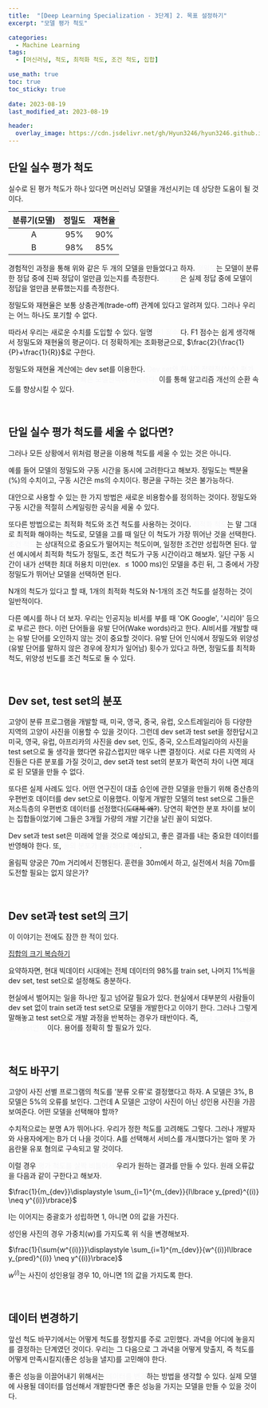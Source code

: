 ```yaml
---
title:  "[Deep Learning Specialization - 3단계] 2. 목표 설정하기"
excerpt: "모델 평가 척도"

categories:
  - Machine Learning
tags:
  - [머신러닝, 척도, 최적화 척도, 조건 척도, 집합]

use_math: true
toc: true
toc_sticky: true
 
date: 2023-08-19
last_modified_at: 2023-08-19

header:
  overlay_image: https://cdn.jsdelivr.net/gh/Hyun3246/hyun3246.github.io@master/image/overlay image/andrew ng 3.png
---
```

## 단일 실수 평가 척도
실수로 된 평가 척도가 하나 있다면 머신러닝 모델을 개선시키는 데 상당한 도움이 될 것이다.

|분류기(모델)|정밀도|재현율|
|:-:|:-:|:-:|
|A|95%|90%|
|B|98%|85%|

경험적인 과정을 통해 위와 같은 두 개의 모델을 만들었다고 하자. <font color='#F5F5F7'>정밀도</font>는 모델이 분류한 정답 중에 진짜 정답이 얼만큼 있는지를 측정한다. <font color='#F5F5F7'>재현율</font>은 실제 정답 중에 모델이 정답을 얼만큼 분류했는지를 측정한다.

정밀도와 재현율은 보통 상충관계(trade-off) 관계에 있다고 알려져 있다. 그러나 우리는 어느 하나도 포기할 수 없다.

따라서 우리는 새로운 수치를 도입할 수 있다. 일명 <font color='#F5F5F7'>'F1 점수'</font>다. F1 점수는 쉽게 생각해서 정밀도와 재현율의 평균이다. 더 정확하게는 조화평균으로, $\frac{2}{\frac{1}{P}+\frac{1}{R}}$로 구한다. 

정밀도와 재현율 계산에는 dev set를 이용한다. <font color='#F5F5F7'>Dev set와 하나의 정략적(실수) 평가 척도를 사용하게 되면 더 빠른 모델선택이 가능하다.</font> 이를 통해 알고리즘 개선의 순환 속도를 향상시킬 수 있다.

<br/>

## 단일 실수 평가 척도를 세울 수 없다면?
그러나 모든 상황에서 위처럼 평균을 이용해 척도를 세울 수 있는 것은 아니다.

예를 들어 모델의 정밀도와 구동 시간을 동시에 고려한다고 해보자. 정밀도는 백분율(%)의 수치이고, 구동 시간은 ms의 수치이다. 평균을 구하는 것은 불가능하다.

대안으로 사용할 수 있는 한 가지 방법은 새로운 비용함수를 정의하는 것이다. 정밀도와 구동 시간을 적절히 스케일링한 공식을 세울 수 있다.

또다른 방법으로는 최적화 척도와 조건 척도를 사용하는 것이다. <font color='#F5F5F7'>최적화 척도</font>는 말 그대로 최적화 해야하는 척도로, 모델을 고를 때 일단 이 척도가 가장 뛰어난 것을 선택한다. <font color='#F5F5F7'>조건 척도</font>는 상대적으로 중요도가 떨어지는 척도이며, 일정한 조건만 성립하면 된다. 앞선 예시에서 최적화 척도가 정밀도, 조건 척도가 구동 시간이라고 해보자. 일단 구동 시간이 내가 선택한 최대 허용치 미만(ex. $\leq 1000$ ms)인 모델을 추린 뒤, 그 중에서 가장 정밀도가 뛰어난 모델을 선택하면 된다.

N개의 척도가 있다고 할 때, 1개의 최적화 척도와 N-1개의 조건 척도를 설정하는 것이 일반적이다.

다른 예시를 하나 더 보자. 우리는 인공지능 비서를 부를 때 'OK Google', '시리야' 등으로 부르곤 한다. 이런 단어들을 유발 단어(Wake words)라고 한다. AI비서를 개발할 때는 유발 단어를 오인하지 않는 것이 중요할 것이다. 유발 단어 인식에서 정밀도와 위양성(유발 단어를 말하지 않은 경우에 장치가 일어남) 횟수가 있다고 하면, 정밀도를 최적화 척도, 위양성 빈도를 조건 척도로 둘 수 있다.

<br/>

## Dev set, test set의 분포
고양이 분류 프로그램을 개발할 때, 미국, 영국, 중국, 유럽, 오스트레일리아 등 다양한 지역의 고양이 사진을 이용할 수 있을 것이다. 그런데 dev set과 test set을 정한답시고 미국, 영국, 유럽, 아프리카의 사진을 dev set, 인도, 중국, 오스트레일리아의 사진을 test set으로 둘 생각을 했다면 유감스럽지만 매우 나쁜 결정이다. 서로 다른 지역의 사진들은 다른 분포를 가질 것이고, dev set과 test set의 분포가 확연히 차이 나면 제대로 된 모델을 만들 수 없다.

또다른 실제 사례도 있다. 어떤 연구진이 대출 승인에 관한 모델을 만들기 위해 중산층의 우편번호 데이터를 dev set으로 이용했다. 이렇게 개발한 모델의 test set으로 그들은 저소득층의 우편번호 데이터를 선정했다(~~도대체 왜?~~). 당연히 확연한 분포 차이를 보이는 집합들이었기에 그들은 3개월 가량의 개발 기간을 날린 꼴이 되었다.

Dev set과 test set은 미래에 얻을 것으로 예상되고, 좋은 결과를 내는 중요한 데이터를 반영해야 한다. 또, <font color='#F5F5F7'>둘의 분포가 동일해야 한다</font>.

올림픽 양궁은 70m 거리에서 진행된다. 훈련을 30m에서 하고, 실전에서 처음 70m를 도전할 필요는 없지 않은가?

</br>

## Dev set과 test set의 크기
이 이야기는 전에도 잠깐 한 적이 있다.

[집합의 크기 복습하기](https://hyun3246.github.io/machine%20learning/Deep-Learning-Specialization-2%EB%8B%A8%EA%B3%84-1.-%EB%A8%B8%EC%8B%A0%EB%9F%AC%EB%8B%9D-%EC%96%B4%ED%94%8C%EB%A6%AC%EC%BC%80%EC%9D%B4%EC%85%98-%EC%84%A4%EC%A0%95%ED%95%98%EA%B8%B0/)

요약하자면, 현대 빅데이터 시대에는 전체 데이터의 98%를 train set, 나머지 1%씩을 dev set, test set으로 설정해도 충분하다.

현실에서 벌어지는 일을 하나만 짚고 넘어갈 필요가 있다. 현실에서 대부분의 사람들이 dev set 없이 train set과 test set으로 모델을 개발한다고 이야기 한다. 그러나 그렇게 말해놓고 test set으로 개발 과정을 반복하는 경우가 태반이다. 즉, <font color='#F5F5F7'>test set이 사실상 dev set인 것</font>이다. 용어를 정확히 할 필요가 있다.

<br/>

## 척도 바꾸기
고양이 사진 선별 프로그램의 척도를 '분류 오류'로 결정했다고 하자. A 모델은 3%, B 모델은 5%의 오류를 보인다. 그런데 A 모델은 고양이 사진이 아닌 성인용 사진을 가끔 보여준다. 어떤 모델을 선택해야 할까?

수치적으로는 분명 A가 뛰어나다. 우리가 정한 척도를 고려해도 그렇다. 그러나 개발자와 사용자에게는 B가 더 나을 것이다. A를 선택해서 서비스를 개시했다가는 얼마 못 가 음란물 유포 혐의로 구속되고 말 것이다.

이럴 경우 <font color='#F5F5F7'>평가 척도를 살짝 비틀어서</font> 우리가 원하는 결과를 만들 수 있다. 원래 오류값을 다음과 같이 구한다고 해보자.

$\frac{1}{m_{dev}}\displaystyle \sum_{i=1}^{m_{dev}}{I\lbrace y_{pred}^{(i)} \neq y^{(i)}\rbrace}$

I는 이어지는 중괄호가 성립하면 1, 아니면 0의 값을 가진다.

성인용 사진의 경우 가중치(w)를 가지도록 위 식을 변경해보자.

$\frac{1}{\sum{w^{(i)}}}\displaystyle \sum_{i=1}^{m_{dev}}{w^{(i)}I\lbrace y_{pred}^{(i)} \neq y^{(i)}\rbrace}$

$w^{(i)}$는 사진이 성인용일 경우 10, 아니면 1의 값을 가지도록 한다.

<br/>

## 데이터 변경하기
앞선 척도 바꾸기에서는 어떻게 척도를 정할지를 주로 고민했다. 과녁을 어디에 놓을지를 결정하는 단계였던 것이다. 우리는 그 다음으로 그 과녁을 어떻게 맞출지, 즉 척도를 어떻게 만족시킬지(좋은 성능을 낼지)를 고민해야 한다.

좋은 성능을 이끌어내기 위해서는 <font color='#F5F5F7'>데이터를 변경</font>하는 방법을 생각할 수 있다. 실제 모델에 사용될 데이터를 엄선해서 개발한다면 좋은 성능을 가지는 모델을 만들 수 있을 것이다.
